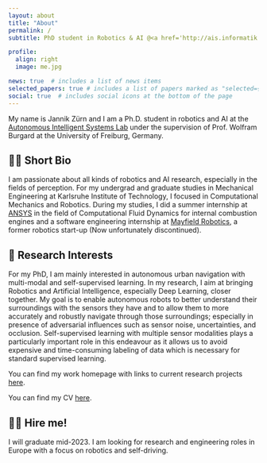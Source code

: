```yaml
---
layout: about
title: "About"
permalink: /
subtitle: PhD student in Robotics & AI @<a href='http://ais.informatik.uni-freiburg.de'>Autonomous Intelligent Systems</a>.

profile:
  align: right
  image: me.jpg

news: true  # includes a list of news items
selected_papers: true # includes a list of papers marked as "selected={true}"
social: true  # includes social icons at the bottom of the page
---
```


My name is Jannik Zürn and I am a Ph.D. student in robotics and AI at the [Autonomous Intelligent Systems Lab](https://ais.informatik.uni-freiburg.de) under the supervision of Prof. Wolfram Burgard at the University of Freiburg, Germany.


## 👨‍🎓 Short Bio

I am passionate about all kinds of robotics and AI research, especially in the fields of perception. For my undergrad and graduate studies in Mechanical Engineering at Karlsruhe Institute of Technology, I focused in Computational Mechanics and Robotics. During my studies, I did a summer internship at [ANSYS](https://www.ansys.com/) in the field of Computational Fluid Dynamics for internal combustion engines and a software engineering internship at [Mayfield Robotics](https://www.growplatform.com/stories/mayfield-robotics/), a former robotics start-up (Now unfortunately discontinued).


## 🔬 Research Interests


For my PhD, I am mainly interested in autonomous urban navigation with multi-modal and self-supervised learning. In my research, I aim at bringing Robotics and Artificial Intelligence, especially Deep Learning, closer together. My goal is to enable autonomous robots to better understand their surroundings with the sensors they have and to allow them to more accurately and robustly navigate through those surroundings; especially in presence of adversarial influences such as sensor noise, uncertainties, and occlusion. Self-supervised learning with multiple sensor modalities plays a particularly important role in this endeavour as it allows us to avoid expensive and time-consuming labeling of data which is necessary for standard supervised learning.



You can find my work homepage with links to current research projects [here](http://www2.informatik.uni-freiburg.de/~zuern/).

You can find my CV [here](/assets/pdf/CV_JannikZuern.pdf).



## 🧗🏻 Hire me!

I will graduate mid-2023. I am looking for research and engineering roles in Europe with a focus on robotics and self-driving.